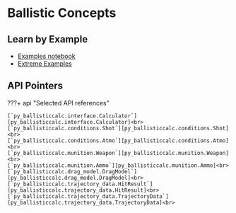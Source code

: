 # Ballistic Concepts

## Learn by Example

- [Examples notebook](https://github.com/o-murphy/py_ballisticcalc/blob/main/examples/Examples.ipynb)
- [Extreme Examples](https://github.com/o-murphy/py_ballisticcalc/blob/main/examples/ExtremeExamples.ipynb)

## API Pointers

???+ api "Selected API references"

	[`py_ballisticcalc.interface.Calculator`][py_ballisticcalc.interface.Calculator]<br>
	[`py_ballisticcalc.conditions.Shot`][py_ballisticcalc.conditions.Shot]<br>
	[`py_ballisticcalc.conditions.Atmo`][py_ballisticcalc.conditions.Atmo]<br>
	[`py_ballisticcalc.munition.Weapon`][py_ballisticcalc.munition.Weapon]<br>
	[`py_ballisticcalc.munition.Ammo`][py_ballisticcalc.munition.Ammo]<br>
	[`py_ballisticcalc.drag_model.DragModel`][py_ballisticcalc.drag_model.DragModel]<br>
	[`py_ballisticcalc.trajectory_data.HitResult`][py_ballisticcalc.trajectory_data.HitResult]<br>
	[`py_ballisticcalc.trajectory_data.TrajectoryData`][py_ballisticcalc.trajectory_data.TrajectoryData]<br>

